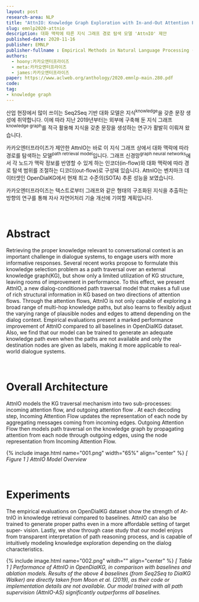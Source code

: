 ```yaml
---
layout: post
research-area: NLP
title: "AttnIO: Knowledge Graph Exploration with In-and-Out Attention Flow for Knowledge-Grounded Dialogue"
slug: emnlp2020-attnio
description: 대화 맥락에 따른 지식 그래프 경로 탐색 모델 'AttnIO' 제안
published-date: 2020-11-16
publisher: EMNLP
publisher-fullname : Empirical Methods in Natural Language Processing (EMNLP)
authors:
  - hoony:카카오엔터프라이즈
  - meta:카카오엔터프라이즈
  - james:카카오엔터프라이즈
paper: https://www.aclweb.org/anthology/2020.emnlp-main.280.pdf
code:
tag:
- knowledge graph
---
```

산업 현장에서 많이 쓰이는 Seq2Seq 기반 대화 모델은 지식<sup>knowledge</sup>을 갖춘 문장 생성에 취약합니다. 이에 따라 지난 2019년부터는 외부에 구축해 둔 지식 그래프<sup>knowledge graph</sup>를 적극 활용해 지식을 갖춘 문장을 생성하는 연구가 활발히 이뤄져 왔습니다.

카카오엔터프라이즈가 제안한 AttnIO는 바로 이 지식 그래프 상에서 대화 맥락에 따라 경로를 탐색하는 모델<sup>path retrieval model</sup>입니다. 그래프 신경망<sup>graph neural networks</sup>에서 각 노드가 맥락 정보를 반영할 수 있게 하는 인코더(in-flow)와 대화 맥락에 따라 경로 탐색 범위를 조절하는 디코더(out-flow)로 구성돼 있습니다. AttnIO는 벤치마크 데이터셋인 OpenDialKG에서 현재 최고 수준의(SOTA) 추론 성능을 보였습니다.

카카오엔터프라이즈는 텍스트로부터 그래프와 같은 형태의 구조화된 지식을 추출하는 방향의 연구를 통해 자사 자연어처리 기술 개선에 기여할 계획입니다.

<br/>

# Abstract

Retrieving the proper knowledge relevant to conversational context is an important challenge in dialogue systems, to engage users with more informative responses. Several recent works propose to formulate this knowledge selection problem as a path traversal over an external knowledge graph(KG), but show only a limited utilization of KG structure, leaving rooms of improvement in performance. To this effect, we present AttnIO, a new dialog-conditioned path traversal model that makes a full use of rich structural information in KG based on two directions of attention flows. Through the attention flows, AttnIO is not only capable of exploring a broad range of multi-hop knowledge paths, but also learns to flexibly adjust the varying range of plausible nodes and edges to attend depending on the dialog context. Empirical evaluations present a marked performance improvement of AttnIO compared to all baselines in OpenDialKG dataset. Also, we find that our model can be trained to generate an adequate knowledge path even when the paths are not available and only the destination nodes are given as labels, making it more applicable to real-world dialogue systems.

<br/>

# Overall Architecture

AttnIO models the KG traversal mechanism into two sub-processes: incoming attention flow, and outgoing attention flow . At each decoding step, Incoming Attention Flow updates the representation of each node by aggregating messages coming from incoming edges. Outgoing Attention Flow then models path traversal on the knowledge graph by propagating attention from each node through outgoing edges, using the node representation from Incoming Attention Flow.

{% include image.html name="001.png" width="65%" align="center" %}
<em class="center">[ Figure 1 ] AttnIO Model Overview</em>

<br/>

# Experiments

The empirical evaluations on OpenDialKG dataset show the strength of At- tnIO in knowledge retrieval compared to baselines. AttnIO can also be trained to generate proper paths even in a more affordable setting of target super- vision. Lastly, we show through case study that our model enjoys from transparent interpretation of path reasoning process, and is capable of intuitively modeling knowledge exploration depending on the dialog characteristics.

{% include image.html name="002.png" witdh="" align="center" %}
<em>[ Table 1 ] Performance of AttnIO in OpenDialKG, in comparison with baselines and ablation models. Results of the above 4 baselines (from Seq2Seq to DialKG Walker) are directly taken from Moon et al. (2019), as their code or implementation details are not available. Our model trained with all path supervision (AttnIO-AS) significantly outperforms all baselines.</em>
